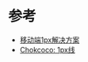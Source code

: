 # 参考

- [移动端1px解决方案](https://juejin.im/post/5d19b729f265da1bb2774865#heading-13)
- [Chokcoco: 1px线](https://github.com/chokcoco/CSS-Inspiration/blob/master/others/1px-line.md)
